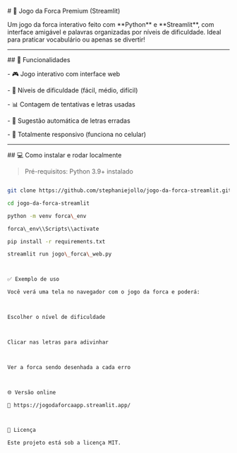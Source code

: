 \# 🧠 Jogo da Forca Premium (Streamlit)



Um jogo da forca interativo feito com \*\*Python\*\* e \*\*Streamlit\*\*, com interface amigável e palavras organizadas por níveis de dificuldade. Ideal para praticar vocabulário ou apenas se divertir!



---



\## 🚀 Funcionalidades



\- 🎮 Jogo interativo com interface web

\- 🧩 Níveis de dificuldade (fácil, médio, difícil)

\- 📊 Contagem de tentativas e letras usadas

\- 🤖 Sugestão automática de letras erradas

\- 📱 Totalmente responsivo (funciona no celular)



---



\## 💻 Como instalar e rodar localmente



> Pré-requisitos: Python 3.9+ instalado



```bash

git clone https://github.com/stephaniejollo/jogo-da-forca-streamlit.git

cd jogo-da-forca-streamlit

python -m venv forca\_env

forca\_env\\Scripts\\activate

pip install -r requirements.txt

streamlit run jogo\_forca\_web.py



✅ Exemplo de uso

Você verá uma tela no navegador com o jogo da forca e poderá:



Escolher o nível de dificuldade



Clicar nas letras para adivinhar



Ver a forca sendo desenhada a cada erro



🌐 Versão online

🔗 https://jogodaforcaapp.streamlit.app/



📄 Licença

Este projeto está sob a licença MIT.

